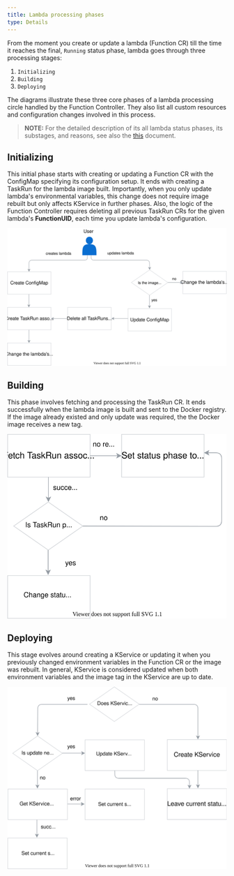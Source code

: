 ```yaml
---
title: Lambda processing phases
type: Details
---
```


From the moment you create or update a lambda (Function CR) till the time it reaches the final, `Running` status phase, lambda goes through three processing stages:

1. `Initializing`
2. `Building`
3. `Deploying`

The diagrams illustrate these three core phases of a lambda processing circle handled by the Function Controller. They also list all custom resources and configuration changes involved in this process.

>**NOTE:** For the detailed description of its all lambda status phases, its substages, and reasons, see also the [this](#custom-resource-function-status-reasons) document.

## Initializing

This initial phase starts with creating or updating a Function CR with the ConfigMap specifying its configuration setup. It ends with creating a TaskRun for the lambda image built. Importantly, when you only update lambda's environmental variables, this change does not require image rebuilt but only affects KService in further phases. Also, the logic of the Function Controller requires deleting all previous TaskRun CRs for the given lambda's **FunctionUID**, each time you update lambda's configuration.

![Initializing stage](./assets/initializing.svg)

## Building

This phase involves fetching and processing the TaskRun CR.
It ends successfully when the lambda image is built and sent to the Docker registry. If the image already existed and  only update was required, the the Docker image receives a new tag.

![Building stage](./assets/building.svg)

## Deploying

This stage evolves around creating a KService or updating it when you previously changed environment variables in the Function CR or the image was rebuilt. In general, KService is considered updated when both environment variables and the image tag in the KService are up to date.

![Deploying stage](./assets/deploying.svg)
